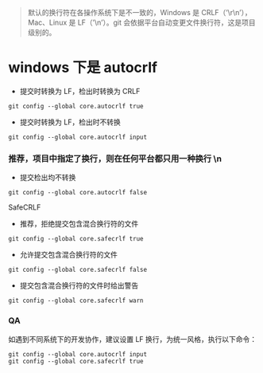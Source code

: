 > 默认的换行符在各操作系统下是不一致的，Windows 是 CRLF（’\r\n’），Mac、Linux 是 LF（’\n’）。git 会依据平台自动变更文件换行符，这是项目级别的。

# windows 下是 autocrlf

- 提交时转换为 LF，检出时转换为 CRLF

`git config --global core.autocrlf true`

- 提交时转换为 LF，检出时不转换

`git config --global core.autocrlf input`

### 推荐，项目中指定了换行，则在任何平台都只用一种换行 \n

- 提交检出均不转换

`git config --global core.autocrlf false`

SafeCRLF

- 推荐，拒绝提交包含混合换行符的文件

`git config --global core.safecrlf true`

- 允许提交包含混合换行符的文件

`git config --global core.safecrlf false`

- 提交包含混合换行符的文件时给出警告

`git config --global core.safecrlf warn`

### QA

如遇到不同系统下的开发协作，建议设置 LF 换行，为统一风格，执行以下命令：

```
git config --global core.autocrlf input
git config --global core.safecrlf true
```
